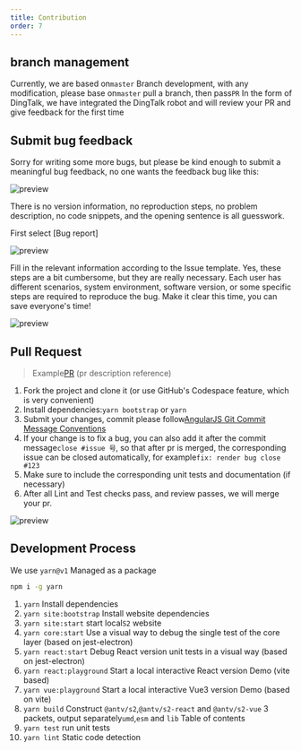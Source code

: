 ```yaml
---
title: Contribution
order: 7
---
```


## branch management

Currently, we are based on`master` Branch development, with any modification, please base on`master` pull a branch, then pass`PR` In the form of DingTalk, we have integrated the DingTalk robot and will review your PR and give feedback for the first time

## Submit bug feedback

Sorry for writing some more bugs, but please be kind enough to submit a meaningful bug feedback, no one wants the feedback bug like this:

![preview](https://gw.alipayobjects.com/zos/antfincdn/j0jUvKwT%26/dd59fe64-7108-4ad7-a544-e19d79eea890.png)

There is no version information, no reproduction steps, no problem description, no code snippets, and the opening sentence is all guesswork.

First select \[Bug report]

![preview](https://gw.alipayobjects.com/zos/antfincdn/oAnzfiVl2/9d83b3e8-b05c-4475-b736-92c45448546a.png)

Fill in the relevant information according to the Issue template. Yes, these steps are a bit cumbersome, but they are really necessary. Each user has different scenarios, system environment, software version, or some specific steps are required to reproduce the bug. Make it clear this time, you can save everyone's time!

![preview](https://gw.alipayobjects.com/zos/antfincdn/05O3p5nE5/d0d4b120-e5aa-4b51-918b-8a573f8fb794.png)

## Pull Request

> Example[PR](https://github.com/antvis/S2/pull/1652) (pr description reference)

1. Fork the project and clone it (or use GitHub's Codespace feature, which is very convenient)
2. Install dependencies:`yarn bootstrap` or `yarn`
3. Submit your changes, commit please follow[AngularJS Git Commit Message Conventions](https://docs.google.com/document/d/1QrDFcIiPjSLDn3EL15IJygNPiHORgU1_OOAqWjiDU5Y/edit#heading=h.uyo6cb12dt6w)
4. If your change is to fix a bug, you can also add it after the commit message`close #issue 号`, so that after pr is merged, the corresponding issue can be closed automatically, for example`fix: render bug close #123`
5. Make sure to include the corresponding unit tests and documentation (if necessary)
6. After all Lint and Test checks pass, and review passes, we will merge your pr.

![preview](https://gw.alipayobjects.com/zos/antfincdn/ssOxFrycD/86339514-5f9a-4101-8690-e47c97cd8af5.png)

## Development Process

We use `yarn@v1` Managed as a package

```bash
npm i -g yarn
```

1. `yarn` Install dependencies
2. `yarn site:bootstrap` Install website dependencies
3. `yarn site:start` start local`S2` website
4. `yarn core:start` Use a visual way to debug the single test of the core layer (based on jest-electron)
5. `yarn react:start` Debug React version unit tests in a visual way (based on jest-electron)
6. `yarn react:playground` Start a local interactive React version Demo (vite based)
7. `yarn vue:playground` Start a local interactive Vue3 version Demo (based on vite)
8. `yarn build` Construct `@antv/s2`,`@antv/s2-react` and `@antv/s2-vue` 3 packets, output separately`umd`,`esm` and `lib` Table of contents
9. `yarn test` run unit tests
10. `yarn lint` Static code detection
